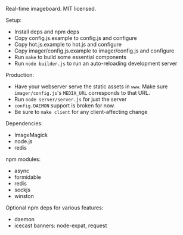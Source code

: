Real-time imageboard.
MIT licensed.

Setup:

* Install deps and npm deps
* Copy config.js.example to config.js and configure
* Copy hot.js.example to hot.js and configure
* Copy imager/config.js.example to imager/config.js and configure
* Run `make` to build some essential components
* Run `node builder.js` to run an auto-reloading development server

Production:

* Have your webserver serve the static assets in `www`. Make sure `imager/config.js`'s `MEDIA_URL` corresponds to that URL.
* Run `node server/server.js` for just the server
* `config.DAEMON` support is broken for now.
* Be sure to `make client` for any client-affecting change

Dependencies:

* ImageMagick
* node.js
* redis

npm modules:

* async
* formidable
* redis
* sockjs
* winston

Optional npm deps for various features:

* daemon
* icecast banners: node-expat, request
